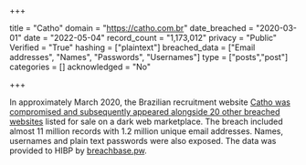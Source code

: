 +++

title = "Catho"
domain = "https://catho.com.br"
date_breached = "2020-03-01"
date = "2022-05-04"
record_count = "1,173,012"
privacy = "Public"
Verified = "True"
hashing = ["plaintext"]
breached_data = ["Email addresses", "Names", "Passwords", "Usernames"]
type = ["posts","post"]
categories = []
acknowledged = "No"


+++


In approximately March 2020, the Brazilian recruitment website <a href="https://www.binarydefense.com/threat_watch/shinyhunters-serving-up-21-new-compromised-databases/" target="_blank" rel="noopener">Catho was compromised and subsequently appeared alongside 20 other breached websites</a> listed for sale on a dark web marketplace. The breach included almost 11 million records with 1.2 million unique email addresses. Names, usernames and plain text passwords were also exposed. The data was provided to HIBP by <a href="https://breachbase.pw/" target="_blank" rel="noopener">breachbase.pw</a>.


